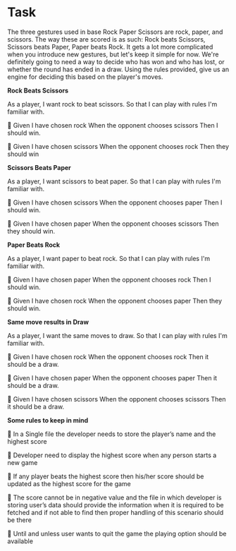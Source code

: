 # Task

The three gestures used in base Rock Paper Scissors are rock, paper,
and scissors. The way these are scored is as such: Rock beats Scissors,
Scissors beats Paper, Paper beats Rock. It gets a lot more complicated
when you introduce new gestures, but let's keep it simple for now.
We're definitely going to need a way to decide who has won and who has lost, or
whether the round has ended in a draw. Using the rules provided, give us an
engine for deciding this based on the player's moves.


**Rock Beats Scissors**

As a player, I want rock to beat scissors. So that I can play with rules
I'm familiar with.

 Given I have chosen rock
When the opponent chooses scissors
Then I should win.

 Given I have chosen scissors
When the opponent chooses rock
Then they should win

**Scissors Beats Paper**

As a player, I want scissors to beat paper. So that I can play with rules
I'm familiar with.

 Given I have chosen scissors
When the opponent chooses paper
Then I should win.

 Given I have chosen paper
When the opponent chooses scissors
Then they should win.

**Paper Beats Rock**

As a player, I want paper to beat rock. So that I can play with rules I'm
familiar with.

 Given I have chosen paper
When the opponent chooses rock
Then I should win.

 Given I have chosen rock
When the opponent chooses paper
Then they should win.

**Same move results in Draw**

As a player, I want the same moves to draw. So that I can play with
rules I'm familiar with.

 Given I have chosen rock
When the opponent chooses rock
Then it should be a draw.

 Given I have chosen paper
When the opponent chooses paper
Then it should be a draw.

 Given I have chosen scissors
When the opponent chooses scissors
Then it should be a draw.

**Some rules to keep in mind**

 In a Single file the developer needs to store the player’s name and the
highest score

 Developer need to display the highest score when any person starts a new
game

 If any player beats the highest score then his/her score should be updated
as the highest score for the game

 The score cannot be in negative value and the file in which developer is
storing user’s data should provide the information when it is required to be
fetched and if not able to find then proper handling of this scenario should
be there

 Until and unless user wants to quit the game the playing option should be
available

